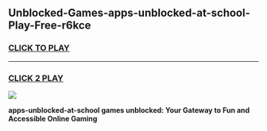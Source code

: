 
## Unblocked-Games-apps-unblocked-at-school-Play-Free-r6kce
<h3>
<a href="https://premium76.site?title=apps-unblocked-at-school&ref=10A">CLICK TO PLAY</a></h3>
<hr>

<h3>
<a href="https://premium76.site?title=apps-unblocked-at-school&ref=10A">CLICK 2 PLAY</a>
  
</h3>

<a href="https://premium76.site?title=apps-unblocked-at-school&ref=10A"><img src="https://clearcache.store/games.png"></a>


**apps-unblocked-at-school games unblocked: Your Gateway to Fun and Accessible Online Gaming**
